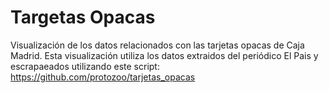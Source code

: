 Targetas Opacas
===============

Visualización de los datos relacionados con las tarjetas opacas de Caja Madrid.
Esta visualización utiliza los datos extraidos del periódico El Pais y escrapaeados utilizando este script: https://github.com/protozoo/tarjetas_opacas
